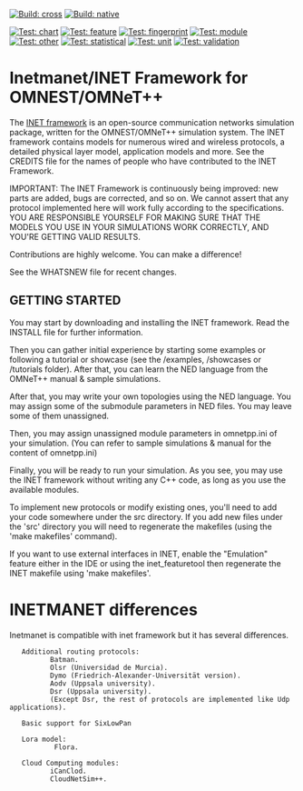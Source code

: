 [![Build: cross](https://github.com/inet-framework/inet/actions/workflows/cross-build.yml/badge.svg)](https://github.com/inet-framework/inet/actions/workflows/cross-build.yml)
[![Build: native](https://github.com/inet-framework/inet/actions/workflows/native-build.yml/badge.svg)](https://github.com/inet-framework/inet/actions/workflows/native-build.yml)

[![Test: chart](https://github.com/inet-framework/inet/actions/workflows/chart-tests.yml/badge.svg)](https://github.com/inet-framework/inet/actions/workflows/chart-tests.yml)
[![Test: feature](https://github.com/inet-framework/inet/actions/workflows/feature-tests.yml/badge.svg)](https://github.com/inet-framework/inet/actions/workflows/feature-tests.yml)
[![Test: fingerprint](https://github.com/inet-framework/inet/actions/workflows/fingerprint-tests.yml/badge.svg)](https://github.com/inet-framework/inet/actions/workflows/fingerprint-tests.yml)
[![Test: module](https://github.com/inet-framework/inet/actions/workflows/module-tests.yml/badge.svg)](https://github.com/inet-framework/inet/actions/workflows/module-tests.yml)
[![Test: other](https://github.com/inet-framework/inet/actions/workflows/other-tests.yml/badge.svg)](https://github.com/inet-framework/inet/actions/workflows/other-tests.yml)
[![Test: statistical](https://github.com/inet-framework/inet/actions/workflows/statistical-tests.yml/badge.svg)](https://github.com/inet-framework/inet/actions/workflows/statistical-tests.yml)
[![Test: unit](https://github.com/inet-framework/inet/actions/workflows/unit-tests.yml/badge.svg)](https://github.com/inet-framework/inet/actions/workflows/unit-tests.yml)
[![Test: validation](https://github.com/inet-framework/inet/actions/workflows/validation-tests.yml/badge.svg)](https://github.com/inet-framework/inet/actions/workflows/validation-tests.yml)


Inetmanet/INET Framework for OMNEST/OMNeT++
=================================

The [INET framework](https://inet.omnetpp.org) is an open-source communication networks
simulation package, written for the OMNEST/OMNeT++ simulation system. The INET
framework contains models for numerous wired and wireless protocols, a detailed
physical layer model, application models and more. See the CREDITS file for the
names of people who have contributed to the INET Framework.

IMPORTANT: The INET Framework is continuously being improved: new parts
are added, bugs are corrected, and so on. We cannot assert that any protocol
implemented here will work fully according to the specifications. YOU ARE
RESPONSIBLE YOURSELF FOR MAKING SURE THAT THE MODELS YOU USE IN YOUR SIMULATIONS
WORK CORRECTLY, AND YOU'RE GETTING VALID RESULTS.

Contributions are highly welcome. You can make a difference!

See the WHATSNEW file for recent changes.


GETTING STARTED
---------------
You may start by downloading and installing the INET framework. Read the INSTALL
file for further information.

Then you can gather initial experience by starting some examples or following a
tutorial or showcase (see the /examples, /showcases or /tutorials folder).
After that, you can learn the NED language from the OMNeT++ manual & sample
simulations.

After that, you may write your own topologies using the NED language. You may
assign some of the submodule parameters in NED files. You may leave some of
them unassigned.

Then, you may assign unassigned module parameters in omnetpp.ini of your
simulation. (You can refer to sample simulations & manual for the content of
omnetpp.ini)

Finally, you will be ready to run your simulation. As you see, you may use
the INET framework without writing any C++ code, as long as you use the
available modules.

To implement new protocols or modify existing ones, you'll need to add your
code somewhere under the src directory. If you add new files under the 'src'
directory you will need to regenerate the makefiles (using the 'make makefiles'
command).

If you want to use external interfaces in INET, enable the "Emulation" feature
either in the IDE or using the inet_featuretool then regenerate the INET makefile
using 'make makefiles'.

INETMANET differences
=================================
Inetmanet is compatible with inet framework but it has several differences.

       Additional routing protocols:
              Batman.
              Olsr (Universidad de Murcia).
              Dymo (Friedrich-Alexander-Universität version).
              Aodv (Uppsala university).
              Dsr (Uppsala university).
              (Except Dsr, the rest of protocols are implemented like Udp applications).

       Basic support for SixLowPan
       
       Lora model:
               Flora.
          
       Cloud Computing modules:
              iCanClod.
              CloudNetSim++.
              
